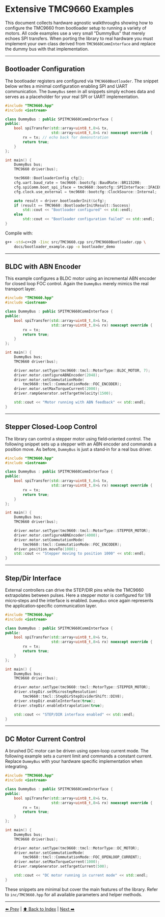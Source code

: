 # Extensive TMC9660 Examples

This document collects hardware agnostic walkthroughs showing how to configure
the TMC9660 from bootloader setup to running a variety of motors.  All code
examples use a very small "DummyBus" that merely echoes SPI transfers.  When
porting the library to real hardware you must implement your own class derived
from `TMC9660CommInterface` and replace the dummy bus with that implementation.

---

## Bootloader Configuration

The bootloader registers are configured via `TMC9660Bootloader`. The snippet
below writes a minimal configuration enabling SPI and UART communication.  The
`DummyBus` seen in all snippets simply echoes data and serves as a placeholder
for your real SPI or UART implementation.

```cpp
#include "TMC9660.hpp"
#include <iostream>

class DummyBus : public SPITMC9660CommInterface {
public:
    bool spiTransfer(std::array<uint8_t,8>& tx,
                     std::array<uint8_t,8>& rx) noexcept override {
        rx = tx; // echo back for demonstration
        return true;
    }
};

int main() {
    DummyBus bus;
    TMC9660 driver(bus);

    tmc9660::BootloaderConfig cfg{};
    cfg.uart.baud_rate = tmc9660::bootcfg::BaudRate::BR115200;
    cfg.spiComm.boot_spi_iface = tmc9660::bootcfg::SPIInterface::IFACE0;
    cfg.clock.use_external = tmc9660::bootcfg::ClockSource::Internal;

    auto result = driver.bootloaderInit(&cfg);
    if (result == TMC9660::BootloaderInitResult::Success)
        std::cout << "Bootloader configured" << std::endl;
    else
        std::cout << "Bootloader configuration failed" << std::endl;
}
```

Compile with:

```bash
g++ -std=c++20 -Iinc src/TMC9660.cpp src/TMC9660Bootloader.cpp \
    docs/bootloader_example.cpp -o bootloader_demo
```

---

## BLDC with ABN Encoder

This example configures a BLDC motor using an incremental ABN encoder for closed
loop FOC control.  Again the `DummyBus` merely mimics the real transport layer.

```cpp
#include "TMC9660.hpp"
#include <iostream>

class DummyBus : public SPITMC9660CommInterface {
public:
    bool spiTransfer(std::array<uint8_t,8>& tx,
                     std::array<uint8_t,8>& rx) noexcept override {
        rx = tx;
        return true;
    }
};

int main() {
    DummyBus bus;
    TMC9660 driver(bus);

    driver.motor.setType(tmc9660::tmcl::MotorType::BLDC_MOTOR, 7);
    driver.motor.configureABNEncoder(2048);
    driver.motor.setCommutationMode(
        tmc9660::tmcl::CommutationMode::FOC_ENCODER);
    driver.motor.setMaxTorqueCurrent(2000);
    driver.rampGenerator.setTargetVelocity(1500);

    std::cout << "Motor running with ABN feedback" << std::endl;
}
```

---

## Stepper Closed‑Loop Control

The library can control a stepper motor using field‑oriented control. The
following snippet sets up a stepper with an ABN encoder and commands a position
move.  As before, `DummyBus` is just a stand‑in for a real bus driver.

```cpp
#include "TMC9660.hpp"
#include <iostream>

class DummyBus : public SPITMC9660CommInterface {
public:
    bool spiTransfer(std::array<uint8_t,8>& tx,
                     std::array<uint8_t,8>& rx) noexcept override {
        rx = tx;
        return true;
    }
};

int main() {
    DummyBus bus;
    TMC9660 driver(bus);

    driver.motor.setType(tmc9660::tmcl::MotorType::STEPPER_MOTOR);
    driver.motor.configureABNEncoder(4000);
    driver.motor.setCommutationMode(
        tmc9660::tmcl::CommutationMode::FOC_ENCODER);
    driver.position.moveTo(1000);
    std::cout << "Stepper moving to position 1000" << std::endl;
}
```

---

## Step/Dir Interface

External controllers can drive the STEP/DIR pins while the TMC9660 extrapolates
between pulses. Here a stepper motor is configured for 1/8 micro‑steps and the
interface is enabled.  `DummyBus` once again represents the application‑specific
communication layer.

```cpp
#include "TMC9660.hpp"
#include <iostream>

class DummyBus : public SPITMC9660CommInterface {
public:
    bool spiTransfer(std::array<uint8_t,8>& tx,
                     std::array<uint8_t,8>& rx) noexcept override {
        rx = tx;
        return true;
    }
};

int main() {
    DummyBus bus;
    TMC9660 driver(bus);

    driver.motor.setType(tmc9660::tmcl::MotorType::STEPPER_MOTOR);
    driver.stepDir.setMicrostepResolution(
        tmc9660::tmcl::StepDirStepDividerShift::DIV8);
    driver.stepDir.enableInterface(true);
    driver.stepDir.enableExtrapolation(true);

    std::cout << "STEP/DIR interface enabled" << std::endl;
}
```

---

## DC Motor Current Control

A brushed DC motor can be driven using open‑loop current mode. The following
example sets a current limit and commands a constant current.  Replace
`DummyBus` with your hardware specific implementation when integrating.

```cpp
#include "TMC9660.hpp"
#include <iostream>

class DummyBus : public SPITMC9660CommInterface {
public:
    bool spiTransfer(std::array<uint8_t,8>& tx,
                     std::array<uint8_t,8>& rx) noexcept override {
        rx = tx;
        return true;
    }
};

int main() {
    DummyBus bus;
    TMC9660 driver(bus);

    driver.motor.setType(tmc9660::tmcl::MotorType::DC_MOTOR);
    driver.motor.setCommutationMode(
        tmc9660::tmcl::CommutationMode::FOC_OPENLOOP_CURRENT);
    driver.motor.setMaxTorqueCurrent(1000);
    driver.rampGenerator.setTargetCurrent(500);

    std::cout << "DC motor running in current mode" << std::endl;
}
```

These snippets are minimal but cover the main features of the library. Refer to `inc/TMC9660.hpp` for all available parameters and helper methods.


---

[⬅️ Prev](BuildingExamples.md) | [⬆️ Back to Index](index.md) | [Next ➡️](CommonOperations.md)
